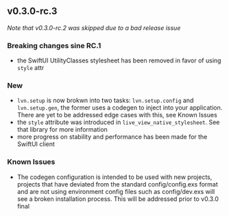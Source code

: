 ## v0.3.0-rc.3

*Note that v0.3.0-rc.2 was skipped due to a bad release issue*

### Breaking changes sine RC.1

* the SwiftUI UtilityClasses stylesheet has been removed in favor of using `style` attr

### New

* `lvn.setup` is now brokwn into two tasks: `lvn.setup.config` and `lvn.setup.gen`, the former uses
a codegen to inject into your application. There are yet to be addressed edge cases with this, see Known Issues
* the `style` attribute was introduced in `live_view_native_stylesheet`. See that library for more information
* more progress on stability and performance has been made for the SwiftUI client

### Known Issues

* The codegen configuration is intended to be used with new projects, projects that have deviated from the standard config/config.exs format
and are not using environment config files such as config/dev.exs will see a broken installation process. This will be addressed
prior to v0.3.0 final
